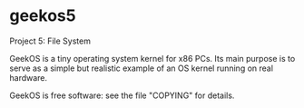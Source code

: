 # geekos5
Project 5: File System

GeekOS is a tiny operating system kernel for x86 PCs.  Its main purpose
is to serve as a simple but realistic example of an OS kernel running
on real hardware.  

GeekOS is free software: see the file "COPYING" for details.

